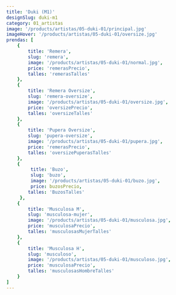 ```yaml
---
title: 'Duki (M1)'
designSlug: duki-m1
category: 01_artistas
image: '/products/artistas/05-duki-01/principal.jpg'
imageHover: '/products/artistas/05-duki-01/oversize.jpg'
prendas: [
    {   
        title: 'Remera',
        slug: 'remera',          
        image: '/products/artistas/05-duki-01/normal.jpg',
        price: 'remerasPrecio',
        talles: 'remerasTalles'
    },
    {
        title: 'Remera Oversize',
        slug: 'remera-oversize',
        image: '/products/artistas/05-duki-01/oversize.jpg',
        price: 'oversizePrecio',
        talles: 'oversizeTalles'
    },
    {
        title: 'Pupera Oversize',
        slug: 'pupera-oversize',
        image: '/products/artistas/05-duki-01/pupera.jpg',
        price: 'remerasPrecio',
        talles: 'oversizePuperasTalles'
    },
    {
         title: 'Buzo',
         slug: 'buzo',
         image: '/products/artistas/05-duki-01/buzo.jpg',
         price: buzosPrecio,
        talles: 'BuzosTalles'
     },
    {
        title: 'Musculosa M',
        slug: 'musculosa-mujer',
        image: '/products/artistas/05-duki-01/musculosa.jpg',
        price: 'musculosaPrecio',
        talles: 'musculosasMujerTalles'
    },
    {
        title: 'Musculosa H',
        slug: 'musculoso',
        image: '/products/artistas/05-duki-01/musculoso.jpg',
        price: 'musculosaPrecio',
        talles: 'musculosasHombreTalles'
    }
]
---
```

